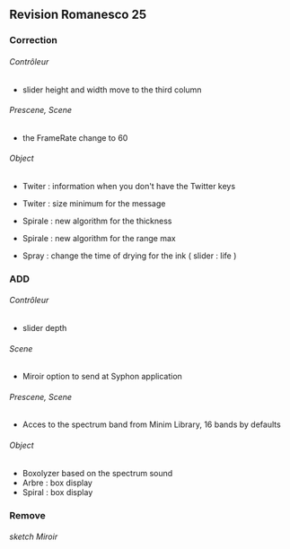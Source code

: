 ## Revision Romanesco 25

### Correction
###### Contrôleur 
* slider  height and width move to the third column


###### Prescene, Scene 
* the FrameRate change to 60
 
###### Object
* Twiter : information when you don't have the Twitter keys
* Twiter : size minimum for the message

* Spirale : new algorithm for the thickness
* Spirale : new algorithm for the range max

* Spray : change the time of drying for the ink ( slider : life )

### ADD
###### Contrôleur 
* slider  depth

###### Scene 
* Miroir option to send at Syphon application

###### Prescene, Scene 
* Acces to the spectrum band from Minim Library, 16 bands by defaults

###### Object 
* Boxolyzer based on the spectrum sound
* Arbre : box display
* Spiral : box display

### Remove
###### sketch Miroir




